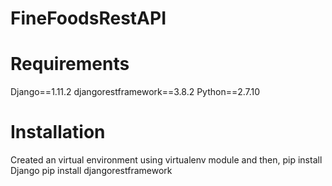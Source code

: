 # FineFoodsRestAPI

# Requirements
Django==1.11.2
djangorestframework==3.8.2
Python==2.7.10

# Installation
Created an virtual environment using virtualenv module and then,
pip install Django
pip install djangorestframework
